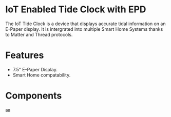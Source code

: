 # IoT Enabled Tide Clock with EPD
The IoT Tide Clock is a device that displays accurate tidal information on an E-Paper display. It is intergrated into multiple Smart Home Systems thanks to Matter and Thread protocols.

# Features
- 7.5" E-Paper Display.
- Smart Home compatability.

# Components
aa
